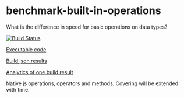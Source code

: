 # benchmark-built-in-operations

What is the difference in speed for basic operations on data types?

[![Build Status](https://travis-ci.org/evolvator/benchmark-built-in-operations.svg?branch=master)](https://travis-ci.org/evolvator/benchmark-built-in-operations)

[Executable code](https://github.com/evolvator/benchmark-built-in-operations/tree/code)

[Build json results](https://github.com/evolvator/benchmark-built-in-operations/tree/results)

[Analytics of one build result](https://evolvator.github.io/table-viewer/#/{%22path%22%3A%22https%3A%2F%2Fraw.githubusercontent.com%2Fevolvator%2Fbenchmark-built-in-operations%2Fresults%2Flast.json%22%2C%22columns%22%3A[{%22id%22%3A%22os%22}%2C{%22id%22%3A%22build%22%2C%22disabled%22%3Atrue}%2C{%22id%22%3A%22job%22%2C%22disabled%22%3Atrue}%2C{%22id%22%3A%22platform%22}%2C{%22id%22%3A%22version%22}%2C{%22id%22%3A%22layout%22%2C%22disabled%22%3Atrue}%2C{%22id%22%3A%22suite%22}%2C{%22id%22%3A%22benchmark%22}%2C{%22id%22%3A%22speed%22}%2C{%22id%22%3A%22distortion%22%2C%22disabled%22%3Atrue}%2C{%22id%22%3A%22sampled%22}%2C{%22id%22%3A%22percent%22}]%2C%22filtered%22%3A[{%22id%22%3A%22suite%22%2C%22list%22%3A[%22get%20depth%201%20by%20[object]%22%2C%22get%20depth%2010%20by%20[object]%22%2C%22get%20depth%205%20by%20[object]%22]%2C%22type%22%3A0%2C%22regexp%22%3A%22%22}%2C{%22id%22%3A%22version%22%2C%22list%22%3A[]%2C%22type%22%3A0%2C%22regexp%22%3A%22^10.%22}%2C{%22id%22%3A%22benchmark%22%2C%22list%22%3A[]%2C%22type%22%3A0%2C%22regexp%22%3A%22%22}%2C{%22id%22%3A%22os%22%2C%22list%22%3A[%22Darwin%2064-bit%22]%2C%22type%22%3A0%2C%22regexp%22%3A%22%22}]%2C%22sorted%22%3A[{%22id%22%3A%22os%22%2C%22desc%22%3Afalse}%2C{%22id%22%3A%22platform%22%2C%22desc%22%3Afalse}%2C{%22id%22%3A%22version%22%2C%22desc%22%3Atrue}%2C{%22id%22%3A%22suite%22%2C%22desc%22%3Atrue}%2C{%22id%22%3A%22percent%22%2C%22desc%22%3Atrue}]%2C%22page%22%3A0%2C%22pageSize%22%3A100})

Native js operations, operators and methods.
Covering will be extended with time.
